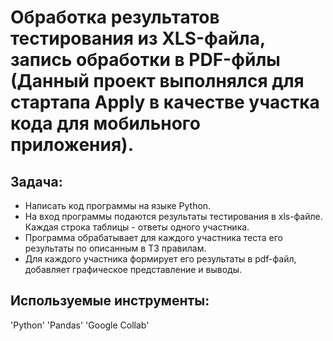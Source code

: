 # Обработка результатов тестирования из XLS-файла, запись обработки в PDF-фйлы (Данный проект выполнялся для стартапа Apply в качестве участка кода для мобильного приложения).

## Задача:
- Написать код программы на языке Python.
- На вход программы подаются результаты тестирования в xls-файле. Каждая строка таблицы - ответы одного участника.
- Программа обрабатывает для каждого участника теста его результаты по описанным в ТЗ правилам.
- Для каждого участника формирует его результаты в pdf-файл, добавляет графическое представление и выводы.

## Используемые инструменты:
'Python' 'Pandas' 'Google Collab'

